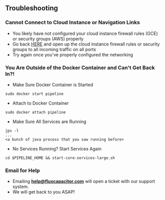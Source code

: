 ## Troubleshooting

### Cannot Connect to Cloud Instance or Navigation Links
* You likely have not configured your cloud instance firewall rules (GCE) or security groups (AWS) properly
* Go back [HERE](https://github.com/fluxcapacitor/pipeline/wiki/Setup-Cloud-Environment#firewall-and-cloud-instance-security-groups) and open up the cloud instance firewall rules or security groups to all incoming traffic on all ports
* Try again once you've properly configured the networking


### You Are Outside of the Docker Container and Can't Get Back In?!
* Make Sure Docker Container is Started
```
sudo docker start pipeline
```

* Attach to Docker Container
```
sudo docker attach pipeline
``` 

* Make Sure All Services are Running
```
jps -l
...
<a bunch of java process that you saw running before>
```

* No Services Running?  Start Services Again
```
cd $PIPELINE_HOME && start-core-services-large.sh
```

### Email for Help
* Emailing **help@fluxcapacitor.com** will open a ticket with our support system.  
* We will get back to you ASAP!
